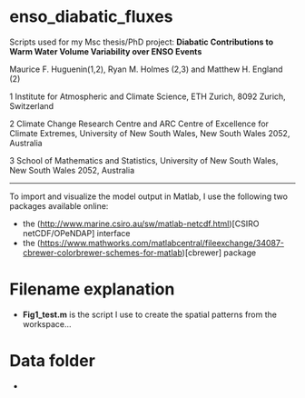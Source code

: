 # enso_diabatic_fluxes
Scripts used for my Msc thesis/PhD project: __Diabatic Contributions to Warm Water Volume Variability over ENSO Events__

Maurice F. Huguenin(1,2), Ryan M. Holmes (2,3) and Matthew H. England (2)

1 Institute for Atmospheric and Climate Science, ETH Zurich, 8092 Zurich, Switzerland
 
2 Climate Change Research Centre and ARC Centre of Excellence for Climate Extremes, University of New South Wales, New South Wales 2052, Australia 

3 School of Mathematics and Statistics, University of New South Wales, New South Wales 2052, Australia 

----
To import and visualize the model output in Matlab, I use the following two packages available online:
- the (http://www.marine.csiro.au/sw/matlab-netcdf.html)[CSIRO netCDF/OPeNDAP] interface
- the (https://www.mathworks.com/matlabcentral/fileexchange/34087-cbrewer-colorbrewer-schemes-for-matlab)[cbrewer] package 

# Filename explanation

- __Fig1_test.m__ is the script I use to create the spatial patterns from the workspace... 


# Data folder

- 
